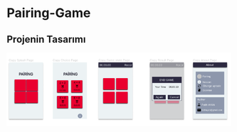 # Pairing-Game

## Projenin Tasarımı 

![Proje Tasarımı](https://github.com/fatihayan61/Pairing-Game/blob/main/images/Proje%20Tasar%C4%B1m%C4%B11.png)
